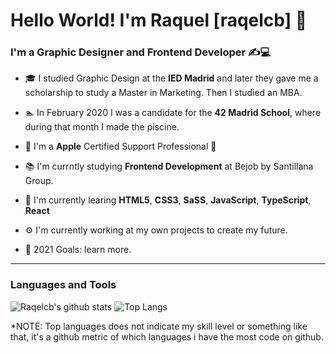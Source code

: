 # Hello World! I'm Raquel [raqelcb] 👋

### I'm a Graphic Designer and Frontend Developer ✍️💻

- 🎓 I studied Graphic Design at the **IED Madrid** and later they gave me a scholarship to study a Master in Marketing. Then I studied an MBA.
- 🏊‍ In February 2020 I was a candidate for the **42 Madrid School**, where during that month I made the piscine.
- 🍏 I'm a **Apple** Certified Support Professional 

- 📚 I'm currntly studying **Frontend Development** at Bejob by Santillana Group.
- 🌱 I'm currently learing **HTML5**, **CSS3**, **SaSS**, **JavaScript**, **TypeScript**, **React**
- ⚙️ I'm currently working at my own projects to create my future.
- 🚀 2021 Goals: learn more.
---
### Languages and Tools

![Raqelcb's github stats](https://github-readme-stats.vercel.app/api?username=raqelcb&show_icons=true&count_private=true)
![Top Langs](https://github-readme-stats.vercel.app/api/top-langs/?username=raqelcb&layout=compact)


*NOTE: Top languages does not indicate my skill level or something like that, it's a github metric of which languages i have the most code on github.
